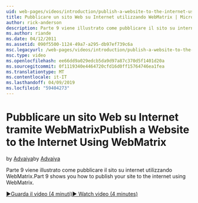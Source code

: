 ```yaml
---
uid: web-pages/videos/introduction/publish-a-website-to-the-internet-using-webmatrix
title: Pubblicare un sito Web su Internet utilizzando WebMatrix | Microsoft Docs
author: rick-anderson
description: Parte 9 viene illustrato come pubblicare il sito su internet utilizzando WebMatrix.
ms.author: riande
ms.date: 04/12/2011
ms.assetid: 090f5500-1124-49a7-a295-db97ef739c6a
msc.legacyurl: /web-pages/videos/introduction/publish-a-website-to-the-internet-using-webmatrix
msc.type: video
ms.openlocfilehash: ee66dd9a029edcb5da9d97a87c370d5f1401d20a
ms.sourcegitcommit: 0f1119340e4464720cfd16d0ff15764746ea1fea
ms.translationtype: MT
ms.contentlocale: it-IT
ms.lasthandoff: 04/09/2019
ms.locfileid: "59404273"
---
```

# <a name="publish-a-website-to-the-internet-using-webmatrix"></a><span data-ttu-id="2a9b6-103">Pubblicare un sito Web su Internet tramite WebMatrix</span><span class="sxs-lookup"><span data-stu-id="2a9b6-103">Publish a Website to the Internet Using WebMatrix</span></span>

<span data-ttu-id="2a9b6-104">by [Advaiya](https://twitter.com/Advaiyasolns)</span><span class="sxs-lookup"><span data-stu-id="2a9b6-104">by [Advaiya](https://twitter.com/Advaiyasolns)</span></span>

<span data-ttu-id="2a9b6-105">Parte 9 viene illustrato come pubblicare il sito su internet utilizzando WebMatrix.</span><span class="sxs-lookup"><span data-stu-id="2a9b6-105">Part 9 shows you how to publish your site to the internet using WebMatrix.</span></span>

[<span data-ttu-id="2a9b6-106">&#9654;Guarda il video (4 minuti)</span><span class="sxs-lookup"><span data-stu-id="2a9b6-106">&#9654; Watch video (4 minutes)</span></span>](https://channel9.msdn.com/Blogs/ASP-NET-Site-Videos/publish-a-website-to-the-internet-using-webmatrix)
